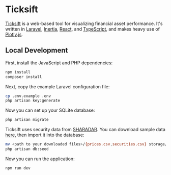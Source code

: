 # Ticksift

[Ticksift](https://ticksift.com) is a web-based tool for visualizing financial asset performance. It's written in [Laravel](https://laravel.com/), [Inertia](https://inertiajs.com/), [React](https://reactjs.org/), and [TypeScript](https://www.typescriptlang.org/), and makes heavy use of [Plotly.js](https://github.com/plotly/plotly.js/).

## Local Development

First, install the JavaScript and PHP dependencies:

```bash
npm install
composer install
```

Next, copy the example Laravel configuration file:

```bash
cp .env.example .env
php artisan key:generate
```

Now you can set up your SQLite database:

```bash
php artisan migrate
```

Ticksift uses security data from [SHARADAR](https://data.nasdaq.com/publishers/SHARADAR). You can download sample data [here](https://cloud.midnightmechanism.com/s/i4wA4QcjE9KFozA), then import it into the database:

```bash
mv <path to your downloaded files>/{prices.csv,securities.csv} storage/app/
php artisan db:seed
```

Now you can run the application:

```bash
npm run dev
```
